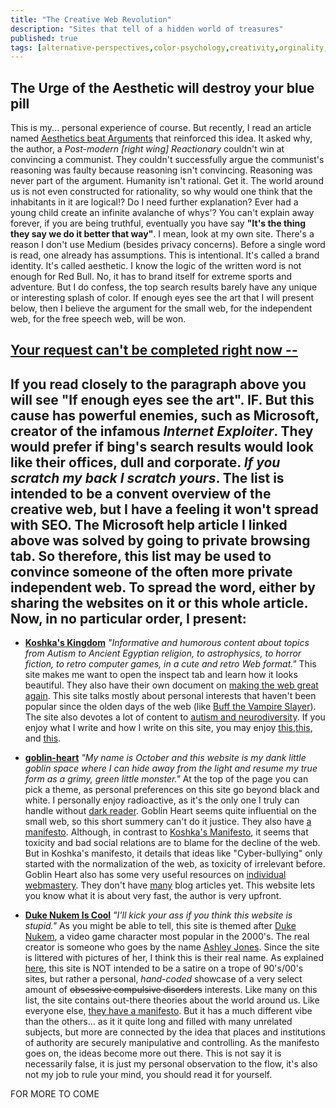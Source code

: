 ```yaml
---
title: "The Creative Web Revolution"
description: "Sites that tell of a hidden world of treasures"
published: true
tags: [alternative-perspectives,color-psychology,creativity,orginality,small-web]
---
```

## The Urge of the Aesthetic will destroy your blue pill
This is my... personal experience of course. But recently, I read an article named [Aesthetics beat Arguments](https://copybookcourt.substack.com/p/aesthetics-beat-arguments) that reinforced this idea. It asked why, the author, a *Post-modern [right wing] Reactionary* couldn't win at convincing a communist. They couldn't successfully argue the communist's reasoning was faulty because reasoning isn't convincing. Reasoning was never part of the argument. Humanity isn't rational. Get it. The world around us is not even constructed for rationality, so why would one think that the inhabitants in it are logical!? Do I need further explanation? Ever had a young child create an infinite avalanche of whys'? You can't explain away forever, if you are being truthful, eventually you have say **"It's the thing they say we do it better that way"**. I mean, look at my own site. There's a reason I don't use Medium (besides privacy concerns). Before a single word is read, one already has assumptions. This is intentional. It's called a brand identity. It's called aesthetic. I know the logic of the written word is not enough for Red Bull. No, it has to brand itself for extreme sports and adventure. But I do confess, the top search results barely have any unique or interesting splash of color. If enough eyes see the art that I will present below, then I believe the argument for the small web, for the independent web, for the free speech web, will be won.
## [Your request can't be completed right now --](https://answers.microsoft.com/en-us/outlook_com/forum/all/your-request-cant-be-completed-right-now-how-fix/93de6756-f95b-4cc3-9c8f-bd1f6979ddd3)
If you read closely to the paragraph above you will see **"If enough eyes see the art"**. IF. But this cause has powerful enemies, such as Microsoft, creator of the infamous *Internet Exploiter*. They would prefer if bing's search results would look like their offices, dull and corporate. *If you scratch my back I scratch yours*. The list is intended to be a convent overview of the creative web, but I have a feeling it won't spread with SEO. The Microsoft help article I linked above was solved by going to private browsing tab. So therefore, this list may be used to convince someone of the often more private independent web. To spread the word, either by sharing the websites on it or this whole article. Now, in no particular order, I present:
---------------------------------------------------------------------------
- **[Koshka's Kingdom](https://koshka.love/)** *"Informative and humorous content about topics from Autism to Ancient Egyptian religion, to astrophysics, to horror fiction, to retro computer games, in a cute and retro Web format."* This site makes me want to open the inspect tab and learn how it looks beautiful. They also have their own document on [making the web great again](https://koshka.love/mwwwga.html). This site talks mostly about personal interests that haven't been popular since the olden days of the web (like [Buff the Vampire Slayer](https://koshka.love/television/buffy.html)). The site also devotes a lot of content to [autism and neurodiversity](https://koshka.love/autism/). If you enjoy what I write and how I write on this site, you may enjoy [this](https://koshka.love/babel/normiefication),[this](https://koshka.love/babel/comedic-observations.html), and [this](https://koshka.love/babel/devils-advocate-1984.html).

- **[goblin-heart](https://goblin-heart.net/)** *"My name is October and this website is my dank little goblin space where I can hide away from the light and resume my true form as a grimy, green little monster."* At the top of the page you can pick a theme, as personal preferences on this site go beyond black and white. I personally enjoy radioactive, as it's the only one I truly can handle without [dark reader](https://darkreader.org/). Goblin Heart seems quite influential on the small web, so this short summery can't do it justice. They also have [a manifesto](https://goblin-heart.net/sadgrl/cyberspace/internet-manifesto). Although, in contrast to [Koshka's Manifesto](https://koshka.love/mwwwga.html), it seems that toxicity and bad social relations are to blame for the decline of the web. But in Koshka's manifesto, it details that ideas like "Cyber-bullying" only started with the normalization of the web, as toxicity of irrelevant before. Goblin Heart also has some very useful resources on [individual webmastery](https://goblin-heart.net/sadgrl/webmastery/). They don't have [many](https://goblin-heart.net/blog/060224) blog articles yet. This website lets you know what it is about very fast, the author is very upfront.

- **[Duke Nukem Is Cool](https://dukenukemis.cool/)** *"I'll kick your ass if you think this website is stupid."* As you might be able to tell, this site is themed after [Duke Nukem](https://en.wikipedia.org/wiki/Duke_Nukem), a video game character most popular in the 2000's. The real creator is someone who goes by the name [Ashley Jones](https://dukenukemis.cool/about-me/). Since the site is littered with pictures of her, I think this is their real name. As explained [here](https://dukenukemis.cool/my-convictions/), this site is NOT intended to be a satire on a trope of 90's/00's sites, but rather a personal, *hand-coded* showcase of a very select amount of ~~obsessive compulsive disorders~~  interests. Like many on this list, the site contains out-there theories about the world around us. Like everyone else, [they have a manifesto](https://dukenukemis.cool/manifesto/). But it has a much different vibe than the others... as it it quite long and filled with many unrelated subjects, but more are connected by the idea that places and institutions of authority are securely manipulative and controlling. As the manifesto goes on, the ideas become more out there. This is not say it is necessarily false, it is just my personal observation to the flow, it's also not my job to rule your mind, you should read it for yourself.


FOR MORE TO COME
